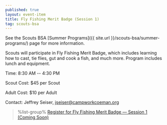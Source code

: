 ```yaml
---
published: true
layout: event-item
title: Fly Fishing Merit Badge (Session 1)
tag: scouts-bsa
---
```


See the Scouts BSA [Summer Programs]({{ site.url }}/scouts-bsa/summer-programs/) page for more information.

Scouts will participate in Fly Fishing Merit Badge, which includes learning how to cast, tie flies, gut and cook a fish, and much more. Program includes lunch and equipment.

Time: 8:30 AM -- 4:30 PM

Scout Cost: $45 per Scout

Adult Cost: $10 per Adult

Contact: Jeffrey Seiser, [jseiser@campworkcoeman.org](mailto:jseiser@campworkcoeman.org)

> %list-group%
> <a href="https://scoutingevent.com/066-" class="list-group-item">Register for Fly Fishing Merit Badge &mdash; Session 1 (Coming Soon)</a>
